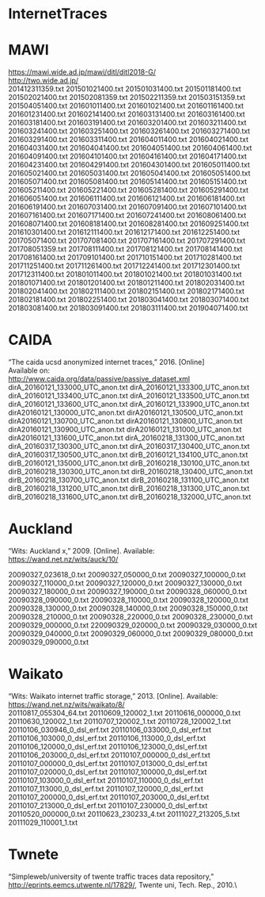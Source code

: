 # InternetTraces

# MAWI
<https://mawi.wide.ad.jp/mawi/ditl/ditl2018-G/>\
<http://two.wide.ad.jp/>\
201412311359.txt
201501021400.txt
201501031400.txt
201501181400.txt
201502021400.txt
201502081359.txt
201502211359.txt
201503151359.txt
201504051400.txt
201601011400.txt
201601021400.txt
201601161400.txt
201601231400.txt
201602141400.txt
201603131400.txt
201603161400.txt
201603181400.txt
201603191400.txt
201603201400.txt
201603211400.txt
201603241400.txt
201603251400.txt
201603261400.txt
201603271400.txt
201603291400.txt
201603311400.txt
201604011400.txt
201604021400.txt
201604031400.txt
201604041400.txt
201604051400.txt
201604061400.txt
201604091400.txt
201604101400.txt
201604161400.txt
201604171400.txt
201604231400.txt
201604291400.txt
201604301400.txt
201605011400.txt
201605021400.txt
201605031400.txt
201605041400.txt
201605051400.txt
201605071400.txt
201605081400.txt
201605141400.txt
201605151400.txt
201605211400.txt
201605221400.txt
201605281400.txt
201605291400.txt
201606051400.txt
201606111400.txt
201606121400.txt
201606181400.txt
201606191400.txt
201607031400.txt
201607091400.txt
201607101400.txt
201607161400.txt
201607171400.txt
201607241400.txt
201608061400.txt
201608071400.txt
201608181400.txt
201608281400.txt
201609251400.txt
201610301400.txt
201612111400.txt
201612171400.txt
201612251400.txt
201705071400.txt
201707081400.txt
201707161400.txt
201707291400.txt
201708051359.txt
201708111400.txt
201708121400.txt
201708141400.txt
201708161400.txt
201709101400.txt
201710151400.txt
201710281400.txt
201711251400.txt
201711261400.txt
201712241400.txt
201712301400.txt
201712311400.txt
201801011400.txt
201801021400.txt
201801031400.txt
201801071400.txt
201801201400.txt
201801211400.txt
201802031400.txt
201802041400.txt
201802111400.txt
201802151400.txt
201802171400.txt
201802181400.txt
201802251400.txt
201803041400.txt
201803071400.txt
201803081400.txt
201803091400.txt
201803111400.txt
201904071400.txt
 
# CAIDA
 “The caida ucsd anonymized internet traces,” 2016. [Online]\
 Available on: \
 <http://www.caida.org/data/passive/passive_dataset.xml>\
dirA_20160121_133000_UTC_anon.txt
dirA_20160121_133300_UTC_anon.txt
dirA_20160121_133400_UTC_anon.txt
dirA_20160121_133500_UTC_anon.txt
dirA_20160121_133600_UTC_anon.txt
dirA_20160121_133900_UTC_anon.txt
dirA20160121_130000_UTC_anon.txt
dirA20160121_130500_UTC_anon.txt
dirA20160121_130700_UTC_anon.txt
dirA20160121_130800_UTC_anon.txt
dirA20160121_130900_UTC_anon.txt
dirA20160121_131000_UTC_anon.txt
dirA20160121_131600_UTC_anon.txt
dirA_20160218_131300_UTC_anon.txt
dirA_20160317_130300_UTC_anon.txt
dirA_20160317_130400_UTC_anon.txt
dirA_20160317_130500_UTC_anon.txt
dirB_20160121_134100_UTC_anon.txt
dirB_20160121_135000_UTC_anon.txt
dirB_20160218_130100_UTC_anon.txt
dirB_20160218_130300_UTC_anon.txt
dirB_20160218_130400_UTC_anon.txt
dirB_20160218_130700_UTC_anon.txt
dirB_20160218_131100_UTC_anon.txt
dirB_20160218_131200_UTC_anon.txt
dirB_20160218_131300_UTC_anon.txt
dirB_20160218_131600_UTC_anon.txt
dirB_20160218_132000_UTC_anon.txt


# Auckland

“Wits: Auckland x,” 2009. [Online]. Available: \
<https://wand.net.nz/wits/auck/10/>

20090327_023618_0.txt
20090327_050000_0.txt
20090327_100000_0.txt
20090327_110000_0.txt
20090327_120000_0.txt
20090327_130000_0.txt
20090327_180000_0.txt
20090327_190000_0.txt
20090328_060000_0.txt
20090328_090000_0.txt
20090328_110000_0.txt
20090328_120000_0.txt
20090328_130000_0.txt
20090328_140000_0.txt
20090328_150000_0.txt
20090328_210000_0.txt
20090328_220000_0.txt
20090328_230000_0.txt
20090329_000000_0.txt
220090329_020000_0.txt
20090329_030000_0.txt
20090329_040000_0.txt
20090329_060000_0.txt
20090329_080000_0.txt
20090329_090000_0.txt


# Waikato
“Wits: Waikato internet traffic storage,” 2013. [Online]. Available:\
<https://wand.net.nz/wits/waikato/8/>\
20110817_055304_64.txt
20110609_120002_1.txt
20110616_000000_0.txt
20110630_120002_1.txt
20110707_120002_1.txt
20110728_120002_1.txt
20110106_030946_0_dsl_erf.txt
20110106_033000_0_dsl_erf.txt
20110106_103000_0_dsl_erf.txt
20110106_113000_0_dsl_erf.txt
20110106_120000_0_dsl_erf.txt
20110106_123000_0_dsl_erf.txt
20110106_203000_0_dsl_erf.txt
20110107_000000_0_dsl_erf.txt
20110107_000000_0_dsl_erf.txt
20110107_013000_0_dsl_erf.txt
20110107_020000_0_dsl_erf.txt
20110107_100000_0_dsl_erf.txt
20110107_103000_0_dsl_erf.txt
20110107_110000_0_dsl_erf.txt
20110107_113000_0_dsl_erf.txt
20110107_120000_0_dsl_erf.txt
20110107_200000_0_dsl_erf.txt
20110107_203000_0_dsl_erf.txt
20110107_213000_0_dsl_erf.txt
20110107_230000_0_dsl_erf.txt
20110520_000000_0.txt
20110623_230233_4.txt
20111027_213205_5.txt
20111029_110001_1.txt


# Twnete
“Simpleweb/university of twente traffic traces data repository,”\
<http://eprints.eemcs.utwente.nl/17829/>, Twente uni, Tech. Rep., 2010.\


